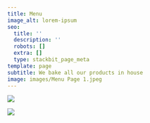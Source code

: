 ```yaml
---
title: Menu
image_alt: lorem-ipsum
seo:
  title: ''
  description: ''
  robots: []
  extra: []
  type: stackbit_page_meta
template: page
subtitle: We bake all our products in house
image: images/Menu Page 1.jpeg
---
```

![](/images/robust-potato.jpeg)

![](/images/groovy-dolphin.jpeg)
